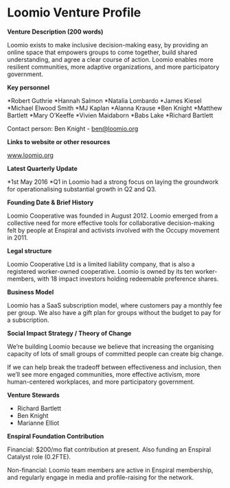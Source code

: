 # Loomio Venture Profile


**Venture Description (200 words)**

Loomio exists to make inclusive decision-making easy, by providing an online space that empowers groups to come together, build shared understanding, and agree a clear course of action. Loomio enables more resilient communities, more adaptive organizations, and more participatory government.

**Key personnel**

*Robert Guthrie
*Hannah Salmon
*Natalia Lombardo
*James Kiesel
*Michael Elwood Smith
*MJ Kaplan
*Alanna Krause 
*Ben Knight
*Matthew Bartlett
*Mary O’Keeffe
*Vivien Maidaborn
*Babs Lake
*Richard Bartlett

Contact person:
Ben Knight - ben@loomio.org

**Links to website or other resources**

www.loomio.org

**Latest Quarterly Update**

*1st May 2016
*Q1 in Loomio had a strong focus on laying the groundwork for operationalising substantial growth in Q2 and Q3. 

**Founding Date & Brief History**

Loomio Cooperative was founded in August 2012. Loomio emerged from a collective need for more effective tools for collaborative decision-making felt by people at Enspiral and activists involved with the Occupy movement in 2011. 


**Legal structure**

Loomio Cooperative Ltd is a limited liability company, that is also a registered worker-owned cooperative. Loomio is owned by its ten worker-members, with 18 impact investors holding redeemable preference shares. 

**Business Model**

Loomio has a SaaS subscription model, where customers pay a monthly fee per group. We also have a gift plan for groups without the budget to pay for a subscription. 

**Social Impact Strategy / Theory of Change**

We’re building Loomio because we believe that increasing the organising capacity of lots of small groups of committed people can create big change. 

If we can help break the tradeoff between effectiveness and inclusion, then we’ll see more engaged communities, more effective activism, more human-centered workplaces, and more participatory government. 

**Venture Stewards** 

* Richard Bartlett
* Ben Knight
* Marianne Elliot

**Enspiral Foundation Contribution**

Financial: $200/mo flat contribution at present. Also funding an Enspiral Catalyst role (0.2FTE). 

Non-financial: Loomio team members are active in Enspiral membership, and regularly engage in media and profile-raising for the network.  

